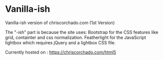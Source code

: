 # Vanilla-ish
Vanilla-ish version of chriscorchado.com (1st Version)

The "-ish" part is because the site uses:
Bootstrap for the CSS features like grid, containter and css normalization.
Featherlight for the JavaScript lightbox which requires jQuery and a lightbox CSS file.

Currently hosted on : https://chriscorchado.com/html5
